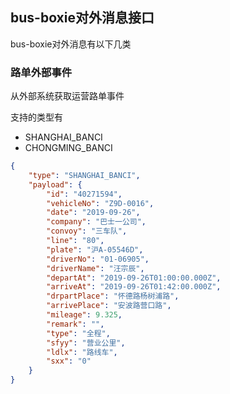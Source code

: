 ## bus-boxie对外消息接口

bus-boxie对外消息有以下几类

### 路单外部事件

从外部系统获取运营路单事件

支持的类型有
* SHANGHAI_BANCI
* CHONGMING_BANCI

```json
{
    "type": "SHANGHAI_BANCI",
    "payload": {
        "id": "40271594",
        "vehicleNo": "Z9D-0016",
        "date": "2019-09-26",
        "company": "巴士一公司",
        "convoy": "三车队",
        "line": "80",
        "plate": "沪A-05546D",
        "driverNo": "01-06905",
        "driverName": "汪宗辰",
        "departAt": "2019-09-26T01:00:00.000Z",
        "arriveAt": "2019-09-26T01:42:00.000Z",
        "drpartPlace": "怀德路杨树浦路",
        "arrivePlace": "安波路营口路",
        "mileage": 9.325,
        "remark": "",
        "type": "全程",
        "sfyy": "营业公里",
        "ldlx": "路线车",
        "sxx": "0"
    }
}
```

